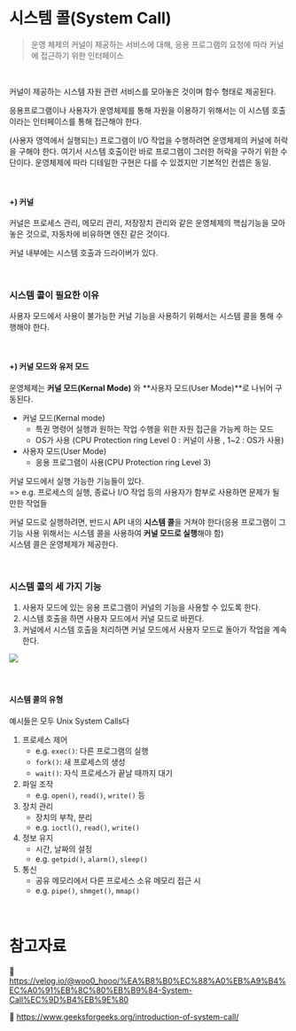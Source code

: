 # 시스템 콜(System Call)

> 운영 체제의 커널이 제공하는 서비스에 대해, 응용 프로그램의 요청에 따라 커널에 접근하기 위한 인터페이스

<br>

커널이 제공하는 시스템 자원 관련 서비스를 모아놓은 것이며 함수 형태로 제공된다.

응용프로그램이나 사용자가 운영체제를 통해 자원을 이용하기 위해서는 이 시스템 호출이라는 인터페이스를 통해 접근해야 한다.

(사용자 영역에서 실행되는) 프로그램이 I/O 작업을 수행하려면 운영체제의 커널에 허락을 구해야 한다. 여기서 시스템 호출이란 바로 프로그램이 그러한 허락을 구하기 위한 수단이다. 운영체제에 따라 디테일한 구현은 다를 수 있겠지만 기본적인 컨셉은 동일.

<br>

#### +) 커널

커널은 프로세스 관리, 메모리 관리, 저장장치 관리와 같은 운영체제의 핵심기능을 모아놓은 것으로, 자동차에 비유하면 엔진 같은 것이다.

커널 내부에는 시스템 호출과 드라이버가 있다.

<br>

### 시스템 콜이 필요한 이유

사용자 모드에서 사용이 불가능한 커널 기능을 사용하기 위해서는 시스템 콜을 통해 수행해야 한다.

<br>

#### +) 커널 모드와 유저 모드

운영체제는 **커널 모드(Kernal Mode)** 와 **사용자 모드(User Mode)**로 나뉘어 구동된다.

- 커널 모드(Kernal mode)
  - 특권 명령어 실행과 원하는 작업 수행을 위한 자원 접근을 가능케 하는 모드
  - OS가 사용 (CPU Protection ring Level 0 : 커널이 사용 , 1~2 : OS가 사용)
- 사용자 모드(User Mode)
  - 응용 프로그램이 사용(CPU Protection ring Level 3)

커널 모드에서 실행 가능한 기능들이 있다. <br>
=> e.g. 프로세스의 실행, 종료나 I/O 작업 등의 사용자가 함부로 사용하면 문제가 될 만한 작업들
<br>

커널 모드로 실행하려면, 반드시 API 내의 **시스템 콜**을 거쳐야 한다(응용 프로그램이 그 기능 사용 위해서는 시스템 콜을 사용하여 **커널 모드로 실행**해야 함)
<br>
시스템 콜은 운영체제가 제공한다.

<br>

### 시스템 콜의 세 가지 기능

1. 사용자 모드에 있는 응용 프로그램이 커널의 기능을 사용할 수 있도록 한다.
2. 시스템 호출을 하면 사용자 모드에서 커널 모드로 바뀐다.
3. 커널에서 시스템 호출을 처리하면 커널 모드에서 사용자 모드로 돌아가 작업을 계속한다.

<img src="https://camo.githubusercontent.com/5df294869a49102571d36d7a023cc9aafa1c219e950b97b8e32ef24c6f8cbd11/68747470733a2f2f6d656469612e766c70742e75732f696d616765732f6c65656a68333232342f706f73742f61313764633463302d333461302d346134622d393338322d6339316138383764393531382f746f7074616c2d626c6f672d696d6167652d313533343434393338373436352d33333665323539336534656164313264363038316434623832323632646263392e77656270">

####

<br>

#### 시스템 콜의 유형

예시들은 모두 Unix System Calls다

1. 프로세스 제어
   - e.g. `exec()`: 다른 프로그램의 실행
   - `fork()`: 새 프로세스의 생성
   - `wait()`: 자식 프로세스가 끝날 때까지 대기
2. 파일 조작
   - e.g. `open()`, `read()`, `write()` 등
3. 장치 관리
   - 장치의 부착, 분리
   - e.g. `ioctl()`, `read()`, `write()`
4. 정보 유지
   - 시간, 날짜의 설정
   - e.g. `getpid()`, `alarm()`, `sleep()`
5. 통신
   - 공유 메모리에서 다른 프로세스 소유 메모리 접근 시
   - e.g. `pipe()`, `shmget()`, `mmap()`

<br>

# 참고자료

🔗 https://velog.io/@woo0_hooo/%EA%B8%B0%EC%88%A0%EB%A9%B4%EC%A0%91%EB%8C%80%EB%B9%84-System-Call%EC%9D%B4%EB%9E%80

🔗 https://www.geeksforgeeks.org/introduction-of-system-call/
